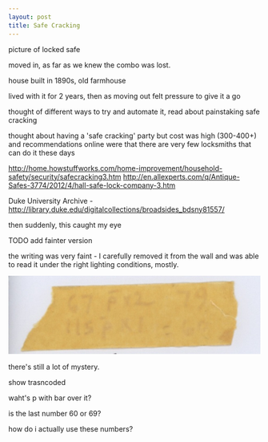 ```yaml
---
layout: post
title: Safe Cracking
---
```


<div class="pullout">

</div>

picture of locked safe

moved in, as far as we knew the combo was lost.

house built in 1890s, old farmhouse

lived with it for 2 years, then as moving out felt pressure to give it a go

thought of different ways to try and automate it, read about painstaking safe
cracking

thought about having a 'safe cracking' party but cost was high (300-400+) and
recommendations online were that there are very few locksmiths that can do it
these days


http://home.howstuffworks.com/home-improvement/household-safety/security/safecracking3.htm
http://en.allexperts.com/q/Antique-Safes-3774/2012/4/hall-safe-lock-company-3.htm

Duke University Archive -
http://library.duke.edu/digitalcollections/broadsides_bdsny81557/

then suddenly, this caught my eye

TODO add fainter version

the writing was very faint - I carefully removed it from the wall and was able
to read it under the right lighting conditions, mostly.

![Safe Combination](/images/safe-combination.jpg)

there's still a lot of mystery.

show trasncoded

waht's p with bar over it?

is the last number 60 or 69?

how do i actually use these numbers?

